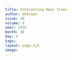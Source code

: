 ```yaml
---
title: Interesting News Items
author: Unknown
issue: 20
volume: 9
year: 1916
month: 38
day: V
tags:
layout: page.njk
image:
---
```


